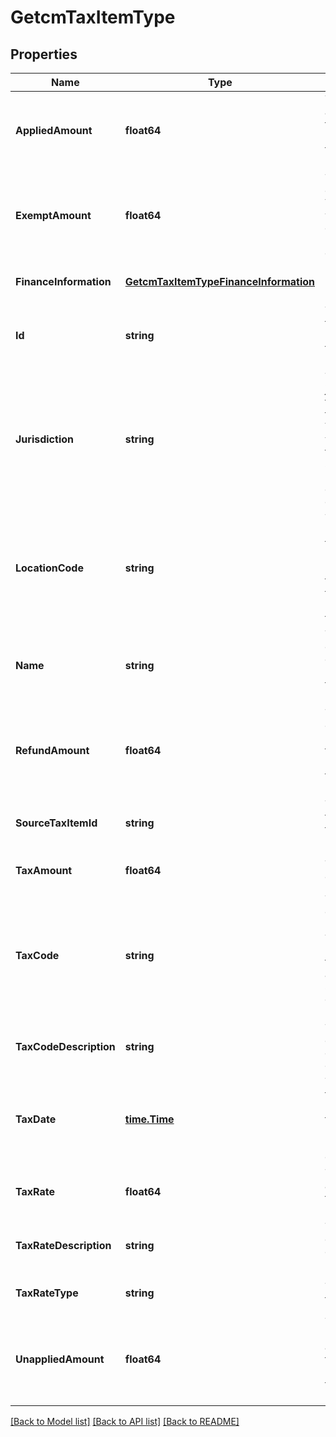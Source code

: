 # GetcmTaxItemType

## Properties
Name | Type | Description | Notes
------------ | ------------- | ------------- | -------------
**AppliedAmount** | **float64** | The applied amount of the credit memo taxation item.  | [optional] [default to null]
**ExemptAmount** | **float64** | The amount of taxes or VAT for which the customer has an exemption.  | [optional] [default to null]
**FinanceInformation** | [**GetcmTaxItemTypeFinanceInformation**](GETCMTaxItemType_financeInformation.md) |  | [optional] [default to null]
**Id** | **string** | The ID of the credit memo taxation item.  | [optional] [default to null]
**Jurisdiction** | **string** | The jurisdiction that applies the tax or VAT. This value is typically a state, province, county, or city.  | [optional] [default to null]
**LocationCode** | **string** | The identifier for the location based on the value of the &#x60;taxCode&#x60; field.  | [optional] [default to null]
**Name** | **string** | The name of the credit memo taxation item.  | [optional] [default to null]
**RefundAmount** | **float64** | The amount of the refund on the credit memo taxation item.  | [optional] [default to null]
**SourceTaxItemId** | **string** | The ID of the source taxation item.  | [optional] [default to null]
**TaxAmount** | **float64** | The amount of taxation.  | [optional] [default to null]
**TaxCode** | **string** | The tax code identifies which tax rules and tax rates to apply to a specific credit memo.  | [optional] [default to null]
**TaxCodeDescription** | **string** | The description of the tax code.  | [optional] [default to null]
**TaxDate** | [**time.Time**](time.Time.md) | The date that the tax is applied to the credit memo, in &#x60;yyyy-mm-dd&#x60; format.  | [optional] [default to null]
**TaxRate** | **float64** | The tax rate applied to the credit memo.  | [optional] [default to null]
**TaxRateDescription** | **string** | The description of the tax rate.  | [optional] [default to null]
**TaxRateType** | **string** | The type of the tax rate.  | [optional] [default to null]
**UnappliedAmount** | **float64** | The unapplied amount of the credit memo taxation item.  | [optional] [default to null]

[[Back to Model list]](../README.md#documentation-for-models) [[Back to API list]](../README.md#documentation-for-api-endpoints) [[Back to README]](../README.md)


